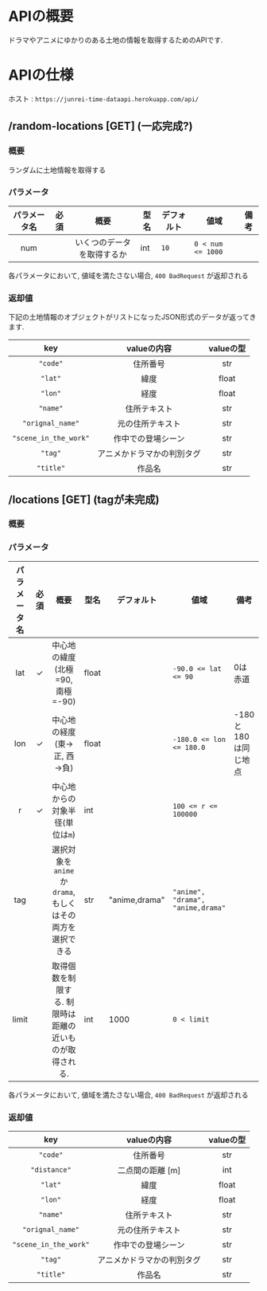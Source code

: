 # APIの概要

ドラマやアニメにゆかりのある土地の情報を取得するためのAPIです.


# APIの仕様

ホスト : `https://junrei-time-dataapi.herokuapp.com/api/`

## /random-locations [GET] (一応完成?)

### 概要

ランダムに土地情報を取得する

### パラメータ

| パラメータ名 | 必須 |            概要            | 型名 | デフォルト | 値域              | 備考 |
|:------------:|:----:|:--------------------------:|------|------------|-------------------|------|
|     num      |      | いくつのデータを取得するか | int  | `10`       | `0 < num <= 1000` |      |

各パラメータにおいて, 値域を満たさない場合, `400 BadRequest` が返却される

### 返却値

下記の土地情報のオブジェクトがリストになったJSON形式のデータが返ってきます.

|          key          |        valueの内容         | valueの型 |
|:---------------------:|:--------------------------:|:---------:|
|       `"code"`        |          住所番号          |    str    |
|        `"lat"`        |            緯度            |   float   |
|        `"lon"`        |            経度            |   float   |
|       `"name"`        |        住所テキスト        |    str    |
|   `"orignal_name"`    |      元の住所テキスト      |    str    |
| `"scene_in_the_work"` |     作中での登場シーン     |    str    |
|        `"tag"`        | アニメかドラマかの判別タグ |    str    |
|       `"title"`       |           作品名           |    str    |

## /locations [GET] (tagが未完成)

### 概要

### パラメータ

| パラメータ名 | 必須 |                           概要                           | 型名  | デフォルト    | 値域                              | 備考                |
|:------------:|:----:|:--------------------------------------------------------:|-------|---------------|-----------------------------------|---------------------|
|     lat      |  ✓   |             中心地の緯度(北極=90, 南極=-90)              | float |               | `-90.0 <= lat <= 90`              | 0は赤道             |
|     lon      |  ✓   |                中心地の経度(東→正, 西→負)                | float |               | `-180.0 <= lon <= 180.0`          | -180と180は同じ地点 |
|      r       |  ✓   |             中心地からの対象半径(単位は`m`)              | int   |               | `100 <= r <= 100000`              |                     |
|     tag      |      | 選択対象を`anime`か`drama`, もしくはその両方を選択できる | str   | "anime,drama" | `"anime", "drama", "anime,drama"` |                     |
|    limit     |      | 取得個数を制限する. 制限時は距離の近いものが取得される.  | int   | 1000          | `0 < limit`                       |                     |



各パラメータにおいて, 値域を満たさない場合, `400 BadRequest` が返却される

### 返却値

|          key          |        valueの内容         | valueの型 |
|:---------------------:|:--------------------------:|:---------:|
|       `"code"`        |          住所番号          |    str    |
|     `"distance"`      |      二点間の距離 [m]      |    int    |
|        `"lat"`        |            緯度            |   float   |
|        `"lon"`        |            経度            |   float   |
|       `"name"`        |        住所テキスト        |    str    |
|   `"orignal_name"`    |      元の住所テキスト      |    str    |
| `"scene_in_the_work"` |     作中での登場シーン     |    str    |
|        `"tag"`        | アニメかドラマかの判別タグ |    str    |
|       `"title"`       |           作品名           |    str    |